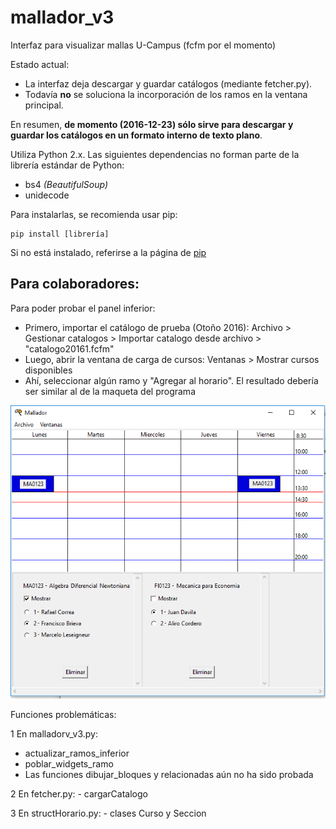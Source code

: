 # mallador_v3
Interfaz para visualizar mallas U-Campus (fcfm por el momento)

Estado actual:
- La interfaz deja descargar y guardar catálogos (mediante fetcher.py).
- Todavía **no** se soluciona la incorporación de los ramos en la ventana principal.

En resumen, **de momento (2016-12-23) sólo sirve para descargar y guardar los catálogos en un formato interno de texto plano**.

Utiliza Python 2.x.
Las siguientes dependencias no forman parte de la librería estándar de Python:
- bs4 *(BeautifulSoup)*
- unidecode

Para instalarlas, se recomienda usar pip:
```
pip install [librería]
```

Si no está instalado, referirse a la página de [pip](https://pip.pypa.io/en/stable/installing/)


## Para colaboradores:

Para poder probar el panel inferior:
- Primero, importar el catálogo de prueba (Otoño 2016):
	Archivo > Gestionar catalogos > Importar catalogo desde archivo > "catalogo20161.fcfm"
- Luego, abrir la ventana de carga de cursos:
	Ventanas > Mostrar cursos disponibles
- Ahí, seleccionar algún ramo y "Agregar al horario". El resultado debería ser similar al de la maqueta del programa

![maqueta.png](https://raw.githubusercontent.com/gaboflowers/mallador_v3/master/maqueta.png)

Funciones problemáticas:

1 En malladorv_v3.py:
  - actualizar_ramos_inferior
  - poblar_widgets_ramo
  - Las funciones dibujar_bloques y relacionadas aún no ha sido probada
  
2  En fetcher.py:
	- cargarCatalogo
  
3  En structHorario.py:
	- clases Curso y Seccion

